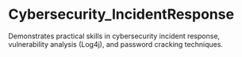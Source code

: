 # Cybersecurity_IncidentResponse
 Demonstrates practical skills in cybersecurity incident response, vulnerability analysis (Log4j), and password cracking techniques.
